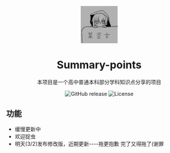 <div align="center">
  <img src="docs/images/logo.png" alt="Logo" width="100">
  <h1>Summary-points</h1>
  <p>本项目是一个高中普通本科部分学科知识点分享的项目</p>
  <p>
    <img src="https://img.shields.io/github/v/release/用户名/仓库名" alt="GitHub release">
    <img src="https://img.shields.io/github/license/用户名/仓库名" alt="License">
  </p>
</div>

## 功能
- 缓慢更新中
- 欢迎捉虫
- 明天(3/2)发布修改版，近期更新----拖更抱歉
完了又得拖了(谢罪
